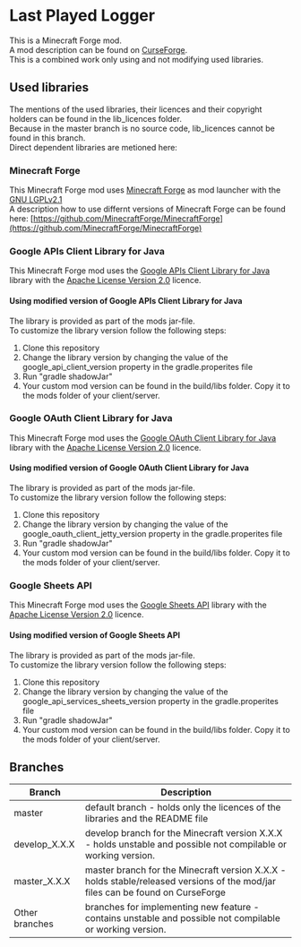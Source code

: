 # Last Played Logger

This is a Minecraft Forge mod.  
A mod description can be found on [CurseForge](https://www.curseforge.com/minecraft/mc-mods/last-played-logger).  
This is a combined work only using and not modifying used libraries.

## Used libraries

The mentions of the used libraries, their licences and their copyright holders can be found in the lib_licences folder.  
Because in the master branch is no source code, lib_licences cannot be found in this branch.  
Direct dependent libraries are metioned here:

### Minecraft Forge

This Minecraft Forge mod uses [Minecraft Forge](https://github.com/MinecraftForge/MinecraftForge) as mod launcher with the [GNU LGPLv2.1](https://www.gnu.org/licenses/old-licenses/lgpl-2.1.en.html)  
A description how to use differnt versions of Minecraft Forge can be found here: [https://github.com/MinecraftForge/MinecraftForge](https://github.com/MinecraftForge/MinecraftForge)

### Google APIs Client Library for Java

This Minecraft Forge mod uses the [Google APIs Client Library for Java](https://developers.google.com/api-client-library/java) library with the [Apache License Version 2.0](https://www.apache.org/licenses/LICENSE-2.0) licence.

#### Using modified version of Google APIs Client Library for Java

The library is provided as part of the mods jar-file.  
To customize the library version follow the following steps:
1. Clone this repository
2. Change the library version by changing the value of the google_api_client_version property in the gradle.properites file
3. Run "gradle shadowJar"
4. Your custom mod version can be found in the build/libs folder. Copy it to the mods folder of your client/server.

### Google OAuth Client Library for Java

This Minecraft Forge mod uses the [Google OAuth Client Library for Java](https://developers.google.com/api-client-library/java/google-oauth-java-client) library with the [Apache License Version 2.0](https://www.apache.org/licenses/LICENSE-2.0) licence.

#### Using modified version of Google OAuth Client Library for Java

The library is provided as part of the mods jar-file.  
To customize the library version follow the following steps:
1. Clone this repository
2. Change the library version by changing the value of the google_oauth_client_jetty_version property in the gradle.properites file
3. Run "gradle shadowJar"
4. Your custom mod version can be found in the build/libs folder. Copy it to the mods folder of your client/server.

### Google Sheets API

This Minecraft Forge mod uses the [Google Sheets API](https://developers.google.com/sheets/api) library with the [Apache License Version 2.0](https://www.apache.org/licenses/LICENSE-2.0) licence.

#### Using modified version of Google Sheets API

The library is provided as part of the mods jar-file.  
To customize the library version follow the following steps:
1. Clone this repository
2. Change the library version by changing the value of the google_api_services_sheets_version property in the gradle.properites file
3. Run "gradle shadowJar"
4. Your custom mod version can be found in the build/libs folder. Copy it to the mods folder of your client/server.

## Branches

| Branch  | Description |
| ------------- | ------------- |
| master | default branch - holds only the licences of the libraries and the README file |
| develop_X.X.X | develop branch for the Minecraft version X.X.X - holds unstable and possible not compilable or working version. |
| master_X.X.X | master branch for the Minecraft version X.X.X - holds stable/released versions of the mod/jar files can be found on CurseForge |
| Other branches | branches for implementing new feature - contains unstable and possible not compilable or working version. |
